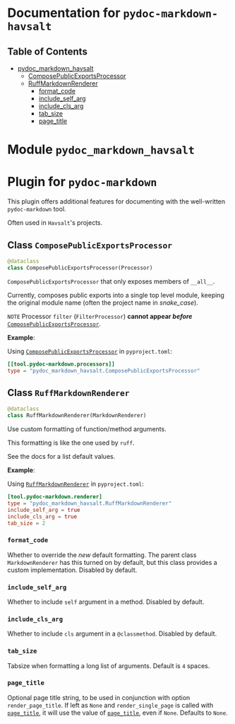 # Documentation for `pydoc-markdown-havsalt`

## Table of Contents

* [pydoc\_markdown\_havsalt](#pydoc_markdown_havsalt)
  * [ComposePublicExportsProcessor](#pydoc_markdown_havsalt.ComposePublicExportsProcessor)
  * [RuffMarkdownRenderer](#pydoc_markdown_havsalt.RuffMarkdownRenderer)
    * [format\_code](#pydoc_markdown_havsalt.RuffMarkdownRenderer.format_code)
    * [include\_self\_arg](#pydoc_markdown_havsalt.RuffMarkdownRenderer.include_self_arg)
    * [include\_cls\_arg](#pydoc_markdown_havsalt.RuffMarkdownRenderer.include_cls_arg)
    * [tab\_size](#pydoc_markdown_havsalt.RuffMarkdownRenderer.tab_size)
    * [page\_title](#pydoc_markdown_havsalt.RuffMarkdownRenderer.page_title)

<a id="pydoc_markdown_havsalt"></a>

# Module `pydoc_markdown_havsalt`

Plugin for `pydoc-markdown`
===========================

This plugin offers additional features for documenting with the
well-written `pydoc-markdown` tool.

Often used in `Havsalt`'s projects.

<a id="pydoc_markdown_havsalt.ComposePublicExportsProcessor"></a>

## Class `ComposePublicExportsProcessor`

```python
@dataclass
class ComposePublicExportsProcessor(Processor)
```

`ComposePublicExportsProcessor` that only exposes members of `__all__`.

Currently, composes public exports into a single top level module,
keeping the original module name (often the project name in _snake\_case_).

`NOTE` Processor `filter` (`FilterProcessor`) **cannot appear _before_** [`ComposePublicExportsProcessor`](#pydoc_markdown_havsalt.ComposePublicExportsProcessor).

**Example**:

  
  Using [`ComposePublicExportsProcessor`](#pydoc_markdown_havsalt.ComposePublicExportsProcessor) in `pyproject.toml`:
  
```toml
[[tool.pydoc-markdown.processors]]
type = "pydoc_markdown_havsalt.ComposePublicExportsProcessor"
```

<a id="pydoc_markdown_havsalt.RuffMarkdownRenderer"></a>

## Class `RuffMarkdownRenderer`

```python
@dataclass
class RuffMarkdownRenderer(MarkdownRenderer)
```

Use custom formatting of function/method arguments.

This formatting is like the one used by `ruff`.

See the docs for a list default values.

**Example**:

  
  Using [`RuffMarkdownRenderer`](#pydoc_markdown_havsalt.RuffMarkdownRenderer) in `pyproject.toml`:
  
```toml
[tool.pydoc-markdown.renderer]
type = "pydoc_markdown_havsalt.RuffMarkdownRenderer"
include_self_arg = true
include_cls_arg = true
tab_size = 2
```

<a id="pydoc_markdown_havsalt.RuffMarkdownRenderer.format_code"></a>

### `format_code`

Whether to override the *new* default formatting.
The parent class `MarkdownRenderer` has this turned on by default,
but this class provides a custom implementation.
Disabled by default.

<a id="pydoc_markdown_havsalt.RuffMarkdownRenderer.include_self_arg"></a>

### `include_self_arg`

Whether to include `self` argument in a method.
Disabled by default.

<a id="pydoc_markdown_havsalt.RuffMarkdownRenderer.include_cls_arg"></a>

### `include_cls_arg`

Whether to include `cls` argument in a `@classmethod`.
Disabled by default.

<a id="pydoc_markdown_havsalt.RuffMarkdownRenderer.tab_size"></a>

### `tab_size`

Tabsize when formatting a long list of arguments.
Default is `4` spaces.

<a id="pydoc_markdown_havsalt.RuffMarkdownRenderer.page_title"></a>

### `page_title`

Optional page title string,
to be used in conjunction with option `render_page_title`.
If left as `None` and `render_single_page` is called with [`page_title`](#pydoc_markdown_havsalt.RuffMarkdownRenderer.page_title),
it will use the value of [`page_title`](#pydoc_markdown_havsalt.RuffMarkdownRenderer.page_title), even if `None`.
Defaults to `None`.

